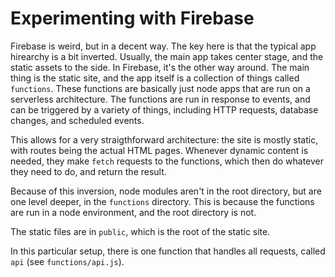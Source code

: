 # Experimenting with Firebase

Firebase is weird, but in a decent way. The key here is that the typical app hirearchy is a bit inverted. Usually, the main app takes center stage, and the static assets to the side. In Firebase, it's the other way around. The main thing is the static site, and the app itself is a collection of things called `functions`. These functions are basically just node apps that are run on a serverless architecture. The functions are run in response to events, and can be triggered by a variety of things, including HTTP requests, database changes, and scheduled events.

This allows for a very straigthforward architecture: the site is mostly static, with routes being the actual HTML pages. Whenever dynamic content is needed, they make `fetch` requests to the functions, which then do whatever they need to do, and return the result.

Because of this inversion, node modules aren't in the root directory, but are one level deeper, in the `functions` directory. This is because the functions are run in a node environment, and the root directory is not.

The static files are in `public`, which is the root of the static site.

In this particular setup, there is one function that handles all requests, called `api` (see `functions/api.js`).
